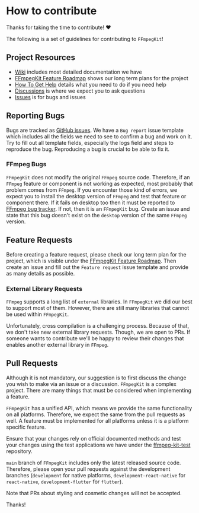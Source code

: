 # How to contribute

Thanks for taking the time to contribute! :heart:

The following is a set of guidelines for contributing to `FFmpegKit`!

## Project Resources

* [Wiki](https://github.com/hai-nguyen-enosta/ffmpeg-kit/wiki) includes most detailed documentation we have
* [FFmpegKit Feature Roadmap](https://github.com/orgs/hai-nguyen-enosta/projects/1) shows our long term plans for the project
* [How To Get Help](https://github.com/hai-nguyen-enosta/ffmpeg-kit/issues/215) details what you need to do if you need help
* [Discussions](https://github.com/hai-nguyen-enosta/ffmpeg-kit/discussions) is where we expect you to ask questions
* [Issues](https://github.com/hai-nguyen-enosta/ffmpeg-kit/issues) is for bugs and issues

## Reporting Bugs

Bugs are tracked as [GitHub issues](https://github.com/hai-nguyen-enosta/ffmpeg-kit/issues). We have a `Bug report` issue 
template which includes all the fields we need to see to confirm a bug and work on it. Try to fill out all template
fields, especially the logs field and steps to reproduce the bug. Reproducing a bug is crucial to be able to fix it.

### FFmpeg Bugs

`FFmpegKit` does not modify the original `FFmpeg` source code. Therefore, if an `FFmpeg` feature or component is not 
working as expected, most probably that problem comes from `FFmpeg`. If you encounter those kind of errors, we expect 
you to install the desktop version of `FFmpeg` and test that feature or component there. If it fails on desktop too 
then it must be reported to [FFmpeg bug tracker](https://trac.ffmpeg.org/). If not, then it is an `FFmpegKit` bug. 
Create an issue and state that this bug doesn't exist on the `desktop` version of the same `FFmpeg` version.

## Feature Requests

Before creating a feature request, please check our long term plan for the project, which is visible under the
[FFmpegKit Feature Roadmap](https://github.com/orgs/hai-nguyen-enosta/projects/1). Then create an issue and fill out the
`Feature request` issue template and provide as many details as possible.

### External Library Requests

`FFmpeg` supports a long list of `external` libraries. In `FFmpegKit` we did our best to support most of them. 
However, there are still many libraries that cannot be used within `FFmpegKit`.

Unfortunately, cross compilation is a challenging process. Because of that, we don't take new external library 
requests. Though, we are open to PRs. If someone wants to contribute we'll be happy to review their changes that
enables another external library in `FFmpeg`. 

## Pull Requests

Although it is not mandatory, our suggestion is to first discuss the change you wish to make via an issue or a 
discussion. `FFmpegKit` is a complex project. There are many things that must be considered when implementing a
feature.

`FFmpegKit` has a unified API, which means we provide the same functionality on all platforms. Therefore, we expect
the same from the pull requests as well. A feature must be implemented for all platforms unless it is a platform specific
feature.

Ensure that your changes rely on official documented methods and test your changes using the test applications we have
under the [ffmpeg-kit-test](https://github.com/hai-nguyen-enosta/ffmpeg-kit-test) repository.

`main` branch of `FFmpegKit` includes only the latest released source code. Therefore, please open your pull requests
against the development branches (`development` for native platforms, `development-react-native` for
`react-native`, `development-flutter` for `flutter`). 

Note that PRs about styling and cosmetic changes will not be accepted.

Thanks!